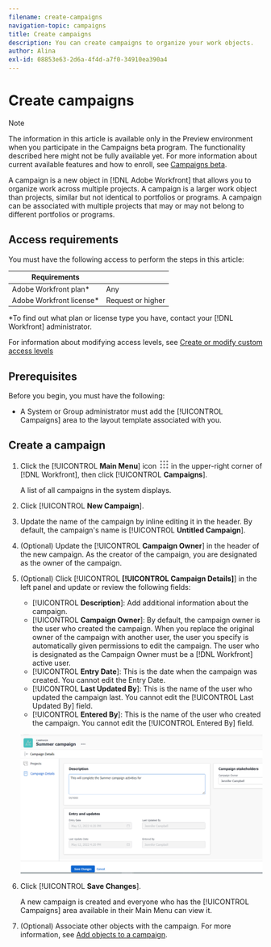```yaml
---
filename: create-campaigns
navigation-topic: campaigns
title: Create campaigns
description: You can create campaigns to organize your work objects.
author: Alina
exl-id: 08853e63-2d6a-4f4d-a7f0-34910ea390a4
---
```

# Create campaigns

>[!NOTE]
>
><span class="preview">The information in this article is available only in the Preview environment when you participate in the Campaigns beta program. The functionality described here might not be fully available yet. For more information about current available features and how to enroll, see  [Campaigns beta](../../product-announcements/betas/campaign-object-beta.md).</span>

A campaign is a new object in [!DNL Adobe Workfront] that allows you to organize work across multiple projects. A campaign is a larger work object than projects, similar but not identical to portfolios or programs. A campaign can be  associated with multiple projects that may or may not belong to different portfolios or programs.

## Access requirements

You must have the following access to perform the steps in this article:

| Requirements |  |
|--------------------------|-------------------|
| Adobe Workfront plan* | Any |
| Adobe Workfront license* | Request or higher |

*To find out what plan or license type you have, contact your [!DNL Workfront] administrator.

For information about modifying access levels, see [Create or modify custom access levels](../../administration-and-setup/add-users/configure-and-grant-access/create-modify-access-levels.md)

<!--
When the access, permissions will be implemented for above, replace that *sentence under the table with this; 
*To find out what plan, license type, or access you have, contact your [!DNL Workfront] administrator.
-->

## Prerequisites

Before you begin, you must have the following:

* A System or Group administrator must add the [!UICONTROL Campaigns] area to the layout template associated with you.

## Create a campaign

1. Click the [!UICONTROL **Main Menu**] icon ![](assets/main-menu-icon.png) in the upper-right corner of [!DNL Workfront], then click [!UICONTROL **Campaigns**].

   A list of all campaigns in the system displays.
1. Click [!UICONTROL **New Campaign**].
1. Update the name of the campaign by inline editing it in the header. By default, the campaign's name is [!UICONTROL **Untitled Campaign**].
1. (Optional) Update the [!UICONTROL **Campaign Owner**] in the header of the new campaign. As the creator of the campaign, you are designated as the owner of the campaign.
1. (Optional) Click [!UICONTROL **[!UICONTROL Campaign Details]**] in the left panel and update or review the following fields:
   * [!UICONTROL **Description**]: Add additional information about the campaign.
   * [!UICONTROL **Campaign Owner**]: By default, the campaign owner is the user who created the campaign. When you replace the original owner of the campaign with another user, the user you specify is automatically given permissions to edit the campaign. The user who is designated as the Campaign Owner must be a [!DNL Workfront] active user.
   * [!UICONTROL **Entry Date**]: This is the date when the campaign was created. You cannot edit the Entry Date.
   * [!UICONTROL **Last Updated By**]: This is the name of the user who updated the campaign last. You cannot edit the [!UICONTROL Last Updated By] field.
   * [!UICONTROL **Entered By**]: This is the name of the user who created the campaign. You cannot edit the [!UICONTROL Entered By] field.

   ![](assets/campaign-details-page-with-description.png)

1. Click [!UICONTROL **Save Changes**].

   A new campaign is created and everyone who has the [!UICONTROL Campaigns] area available in their Main Menu can view it.
1. (Optional) Associate other objects with the campaign. For more information, see [Add objects to a campaign](add-objects-to-a-campaign.md).

